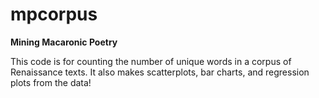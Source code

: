 # mpcorpus

**Mining Macaronic Poetry**

This code is for counting the number of unique words in a corpus of Renaissance texts. It also makes scatterplots, bar charts, and regression plots from the data!
